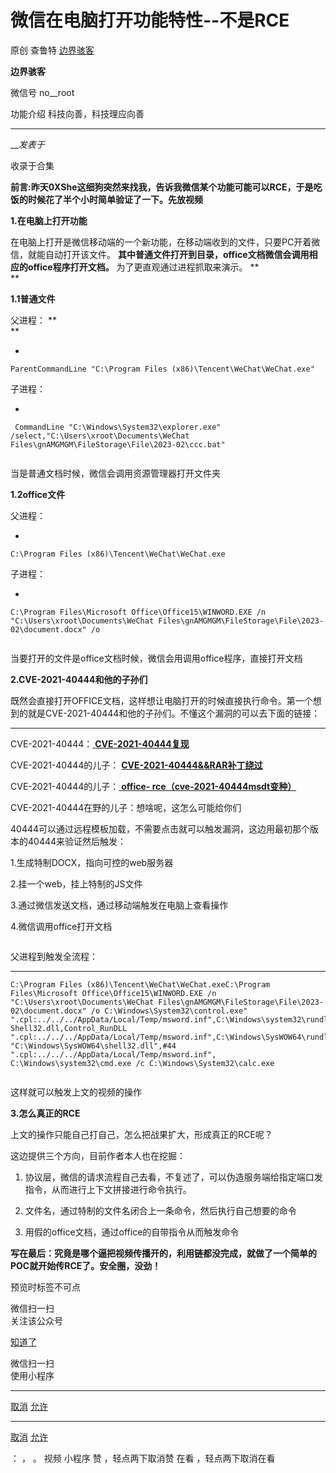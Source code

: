 #  微信在电脑打开功能特性--不是RCE

原创 查鲁特 [ 边界骇客 ](javascript:void\(0\);)

**边界骇客** ![]()

微信号 no__root

功能介绍 科技向善，科技理应向善

____

___发表于_

收录于合集

**前言:昨天0XShe这细狗突然来找我，告诉我微信某个功能可能可以RCE，于是吃饭的时候花了半个小时简单验证了一下。先放视频**

 **1.在电脑上打开功能**

在电脑上打开是微信移动端的一个新功能，在移动端收到的文件，只要PC开着微信，就能自动打开该文件。
**其中普通文件打开到目录，office文档微信会调用相应的office程序打开文档。** 为了更直观通过进程抓取来演示。 **  
**

 **1.1普通文件**

父进程： **  
**

  * 

    
    
    ParentCommandLine "C:\Program Files (x86)\Tencent\WeChat\WeChat.exe"

子进程：

  * 

    
    
     CommandLine "C:\Windows\System32\explorer.exe" /select,"C:\Users\xroot\Documents\WeChat Files\gnAMGMGM\FileStorage\File\2023-02\ccc.bat"

![]()

当是普通文档时候，微信会调用资源管理器打开文件夹  

 **1.2office文件**

父进程：

  * 

    
    
    C:\Program Files (x86)\Tencent\WeChat\WeChat.exe

子进程：

  * 

    
    
    C:\Program Files\Microsoft Office\Office15\WINWORD.EXE /n "C:\Users\xroot\Documents\WeChat Files\gnAMGMGM\FileStorage\File\2023-02\document.docx" /o

![]()

当要打开的文件是office文档时候，微信会用调用office程序，直接打开文档  

 **2.CVE-2021-40444和他的子孙们**

既然会直接打开OFFICE文档，这样想让电脑打开的时候直接执行命令。第一个想到的就是CVE-2021-40444和他的子孙们。不懂这个漏洞的可以去下面的链接：
****

CVE-2021-40444：[
**CVE-2021-40444复现**](http://mp.weixin.qq.com/s?__biz=MzU1NTkzMTYxOQ==&mid=2247484956&idx=1&sn=009025d7671f7bc0d0ec46ec633aeb57&chksm=fbcd8490ccba0d86488b07744fe390ed87811fc6e041c57bdde03604c9b6f83f9e092cd95b9c&scene=21#wechat_redirect)  

CVE-2021-40444的儿子：
**[CVE-2021-40444&&RAR补丁绕过](http://mp.weixin.qq.com/s?__biz=MzU1NTkzMTYxOQ==&mid=2247485116&idx=1&sn=8efca7bb65c57f6fcced3373a84a1243&chksm=fbcd8430ccba0d26999f6b9e52800ea915ca162791f14e0c4f6a2b67aa9d7c981c0de9d04412&scene=21#wechat_redirect)**  

CVE-2021-40444的儿子：[ **office-
rce（cve-2021-40444msdt变种）**](http://mp.weixin.qq.com/s?__biz=MzU1NTkzMTYxOQ==&mid=2247485203&idx=1&sn=9f1667c396c999ecb03c77a908815d08&chksm=fbcd859fccba0c89d748ab47163b14e63f153d5504ad653b47c226273103d9d64e5b38161362&scene=21#wechat_redirect)  

CVE-2021-40444在野的儿子：想啥呢，这怎么可能给你们

40444可以通过远程模板加载，不需要点击就可以触发漏洞，这边用最初那个版本的40444来验证然后触发：

1.生成特制DOCX，指向可控的web服务器  

2.挂一个web，挂上特制的JS文件  

3.通过微信发送文档，通过移动端触发在电脑上查看操作

4.微信调用office打开文档

![]()

父进程到触发全流程：  

  *   *   *   *   *   * 

    
    
    C:\Program Files (x86)\Tencent\WeChat\WeChat.exeC:\Program Files\Microsoft Office\Office15\WINWORD.EXE /n "C:\Users\xroot\Documents\WeChat Files\gnAMGMGM\FileStorage\File\2023-02\document.docx" /o C:\Windows\System32\control.exe" ".cpl:../../../AppData/Local/Temp/msword.inf",C:\Windows\system32\rundll32.exe" Shell32.dll,Control_RunDLL ".cpl:../../../AppData/Local/Temp/msword.inf",C:\Windows\SysWOW64\rundll32.exe" "C:\Windows\SysWOW64\shell32.dll",#44 ".cpl:../../../AppData/Local/Temp/msword.inf", C:\Windows\system32\cmd.exe /c C:\Windows\System32\calc.exe

![]()

这样就可以触发上文的视频的操作  

 **3.怎么真正的RCE**

上文的操作只能自己打自己，怎么把战果扩大，形成真正的RCE呢？  

这边提供三个方向，目前作者本人也在挖掘：

  1. 协议层，微信的请求流程自己去看，不复述了，可以伪造服务端给指定端口发指令，从而进行上下文拼接进行命令执行。  

  2. 文件名，通过特制的文件名闭合上一条命令，然后执行自己想要的命令

  3. 用假的office文档，通过office的自带指令从而触发命令

  

 **写在最后：究竟是哪个逼把视频传播开的，利用链都没完成，就做了一个简单的POC就开始传RCE了。安全圈，没劲！**  

预览时标签不可点

微信扫一扫  
关注该公众号

[知道了](javascript:;)

微信扫一扫  
使用小程序

****

[取消](javascript:void\(0\);) [允许](javascript:void\(0\);)

****

[取消](javascript:void\(0\);) [允许](javascript:void\(0\);)

： ， 。   视频 小程序 赞 ，轻点两下取消赞 在看 ，轻点两下取消在看

